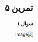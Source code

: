 <div dir="rtl">

# تمرین ۵

### سوال ۱

![image](https://user-images.githubusercontent.com/77579794/236616302-3b38f72a-c0e8-4799-9ad4-753ef5a7c3b8.png)


</div>
